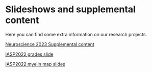 # Slideshows and supplemental content
Here you can find some extra information on our research projects.

[Neuroscience 2023 Supplemental content](/SfNConv/sfnconv.html)

[IASP2022 grades slide](/RD_QR_slide/index.html)

[IASP2022 myelin map slides](/IASP2022_MM/index.html)

